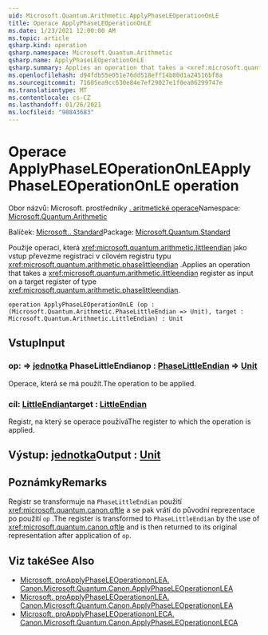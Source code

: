 ```yaml
---
uid: Microsoft.Quantum.Arithmetic.ApplyPhaseLEOperationOnLE
title: Operace ApplyPhaseLEOperationOnLE
ms.date: 1/23/2021 12:00:00 AM
ms.topic: article
qsharp.kind: operation
qsharp.namespace: Microsoft.Quantum.Arithmetic
qsharp.name: ApplyPhaseLEOperationOnLE
qsharp.summary: Applies an operation that takes a <xref:microsoft.quantum.arithmetic.littleendian> register as input on a target register of type <xref:microsoft.quantum.arithmetic.phaselittleendian>.
ms.openlocfilehash: d94fdb55e051e76dd518eff14b80d1a24516bf8a
ms.sourcegitcommit: 71605ea9cc630e84e7ef29027e1f0ea06299747e
ms.translationtype: MT
ms.contentlocale: cs-CZ
ms.lasthandoff: 01/26/2021
ms.locfileid: "98843683"
---
```

# <a name="applyphaseleoperationonle-operation"></a><span data-ttu-id="087e4-102">Operace ApplyPhaseLEOperationOnLE</span><span class="sxs-lookup"><span data-stu-id="087e4-102">ApplyPhaseLEOperationOnLE operation</span></span>

<span data-ttu-id="087e4-103">Obor názvů: Microsoft. prostředníky [. aritmetické operace](xref:Microsoft.Quantum.Arithmetic)</span><span class="sxs-lookup"><span data-stu-id="087e4-103">Namespace: [Microsoft.Quantum.Arithmetic](xref:Microsoft.Quantum.Arithmetic)</span></span>

<span data-ttu-id="087e4-104">Balíček: [Microsoft.. Standard](https://nuget.org/packages/Microsoft.Quantum.Standard)</span><span class="sxs-lookup"><span data-stu-id="087e4-104">Package: [Microsoft.Quantum.Standard](https://nuget.org/packages/Microsoft.Quantum.Standard)</span></span>


<span data-ttu-id="087e4-105">Použije operaci, která <xref:microsoft.quantum.arithmetic.littleendian> jako vstup převezme registraci v cílovém registru typu <xref:microsoft.quantum.arithmetic.phaselittleendian> .</span><span class="sxs-lookup"><span data-stu-id="087e4-105">Applies an operation that takes a <xref:microsoft.quantum.arithmetic.littleendian> register as input on a target register of type <xref:microsoft.quantum.arithmetic.phaselittleendian>.</span></span>

```qsharp
operation ApplyPhaseLEOperationOnLE (op : (Microsoft.Quantum.Arithmetic.PhaseLittleEndian => Unit), target : Microsoft.Quantum.Arithmetic.LittleEndian) : Unit
```


## <a name="input"></a><span data-ttu-id="087e4-106">Vstup</span><span class="sxs-lookup"><span data-stu-id="087e4-106">Input</span></span>

### <a name="op--phaselittleendian--unit"></a><span data-ttu-id="087e4-107">op: [](xref:Microsoft.Quantum.Arithmetic.PhaseLittleEndian) => [jednotka](xref:microsoft.quantum.lang-ref.unit) PhaseLittleEndian</span><span class="sxs-lookup"><span data-stu-id="087e4-107">op : [PhaseLittleEndian](xref:Microsoft.Quantum.Arithmetic.PhaseLittleEndian) => [Unit](xref:microsoft.quantum.lang-ref.unit)</span></span> 

<span data-ttu-id="087e4-108">Operace, která se má použít.</span><span class="sxs-lookup"><span data-stu-id="087e4-108">The operation to be applied.</span></span>


### <a name="target--littleendian"></a><span data-ttu-id="087e4-109">cíl: [LittleEndian](xref:Microsoft.Quantum.Arithmetic.LittleEndian)</span><span class="sxs-lookup"><span data-stu-id="087e4-109">target : [LittleEndian](xref:Microsoft.Quantum.Arithmetic.LittleEndian)</span></span>

<span data-ttu-id="087e4-110">Registr, na který se operace používá</span><span class="sxs-lookup"><span data-stu-id="087e4-110">The register to which the operation is applied.</span></span>



## <a name="output--unit"></a><span data-ttu-id="087e4-111">Výstup: [jednotka](xref:microsoft.quantum.lang-ref.unit)</span><span class="sxs-lookup"><span data-stu-id="087e4-111">Output : [Unit](xref:microsoft.quantum.lang-ref.unit)</span></span>



## <a name="remarks"></a><span data-ttu-id="087e4-112">Poznámky</span><span class="sxs-lookup"><span data-stu-id="087e4-112">Remarks</span></span>

<span data-ttu-id="087e4-113">Registr se transformuje na `PhaseLittleEndian` použití <xref:microsoft.quantum.canon.qftle> a se pak vrátí do původní reprezentace po použití `op` .</span><span class="sxs-lookup"><span data-stu-id="087e4-113">The register is transformed to `PhaseLittleEndian` by the use of <xref:microsoft.quantum.canon.qftle> and is then returned to its original representation after application of `op`.</span></span>

## <a name="see-also"></a><span data-ttu-id="087e4-114">Viz také</span><span class="sxs-lookup"><span data-stu-id="087e4-114">See Also</span></span>

- [<span data-ttu-id="087e4-115">Microsoft. proApplyPhaseLEOperationonLEA. Canon.</span><span class="sxs-lookup"><span data-stu-id="087e4-115">Microsoft.Quantum.Canon.ApplyPhaseLEOperationonLEA</span></span>](xref:Microsoft.Quantum.Canon.ApplyPhaseLEOperationonLEA)
- [<span data-ttu-id="087e4-116">Microsoft. proApplyPhaseLEOperationonLEA. Canon.</span><span class="sxs-lookup"><span data-stu-id="087e4-116">Microsoft.Quantum.Canon.ApplyPhaseLEOperationonLEA</span></span>](xref:Microsoft.Quantum.Canon.ApplyPhaseLEOperationonLEA)
- [<span data-ttu-id="087e4-117">Microsoft. proApplyPhaseLEOperationonLECA. Canon.</span><span class="sxs-lookup"><span data-stu-id="087e4-117">Microsoft.Quantum.Canon.ApplyPhaseLEOperationonLECA</span></span>](xref:Microsoft.Quantum.Canon.ApplyPhaseLEOperationonLECA)